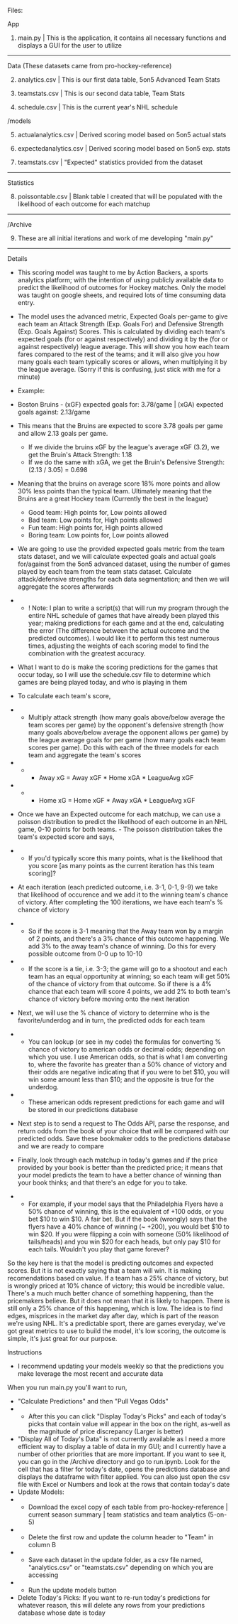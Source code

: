 Files:

App 
1. main.py | This is the application, it contains all necessary functions and displays a GUI for the user to utilize

----------

Data (These datasets came from pro-hockey-reference)

2. analytics.csv | This is our first data table, 5on5 Advanced Team Stats

3. teamstats.csv | This is our second data table, Team Stats

4. schedule.csv | This is the current year's NHL schedule

/models

5. actualanalytics.csv | Derived scoring model based on 5on5 actual stats

6. expectedanalytics.csv | Derived scoring model based on 5on5 exp. stats

7. teamstats.csv | "Expected" statistics provided from the dataset


----------

Statistics

8. poissontable.csv | Blank table I created that will be populated with the likelihood of each outcome for each matchup

----------

/Archive

9. These are all initial iterations and work of me developing "main.py"

----------

Details
- This scoring model was taught to me by Action Backers, a sports analytics platform; with the intention of using publicly available data to predict the likelihood of outcomes for Hockey matches.  Only the model was taught on google sheets, and required lots of time consuming data entry.

- The model uses the advanced metric, Expected Goals per-game to give each team an Attack Strength (Exp. Goals For) and Defensive Strength (Exp. Goals Against) Scores.  This is calculated by dividing each team's expected goals (for or against respectively) and dividing it by the (for or against respectively) league average.  This will show you how each team fares compared to the rest of the teams; and it will also give you how many goals each team typically scores or allows, when multiplying it by the league average.  (Sorry if this is confusing, just stick with me for a minute)

- Example:
 - Boston Bruins - (xGF) expected goals for: 3.78/game  |  (xGA) expected goals against: 2.13/game
 - This means that the Bruins are expected to score 3.78 goals per game and allow 2.13 goals per game.  
     - If we divide the bruins xGF by the league's average xGF (3.2), we get the Bruin's Attack Strength: 1.18
     - If we do the same with xGA, we get the Bruin's Defensive Strength: (2.13 / 3.05) = 0.698
 - Meaning that the bruins on average score 18% more points and allow 30% less points than the typical team.  Ultimately meaning that the Bruins are a great Hockey team (Currently the best in the league)
     - Good team:  High points for, Low points allowed
     - Bad team:  Low points for, High points allowed
     - Fun team:  High points for, High points allowed
     - Boring team:  Low points for, Low points allowed

- We are going to use the provided expected goals metric from the team stats dataset, and we will calculate expected goals and actual goals for/against from the 5on5 advanced dataset, using the number of games played by each team from the team stats dataset.  Calculate attack/defensive strengths for each data segmentation; and then we will aggregate the scores afterwards
- - ! Note: I plan to write a script(s) that will run my program through the entire NHL schedule of games that have already been played this year; making predictions for each game and at the end, calculating the error (The difference between the actual outcome and the predicted outcomes).  I would like it to perform this test numerous times, adjusting the weights of each scoring model to find the combination with the greatest accuracy.

- What I want to do is make the scoring predictions for the games that occur today, so I will use the schedule.csv file to determine which games are being played today, and who is playing in them

- To calculate each team's score, 
- - Multiply attack strength (how many goals above/below average the team scores per game) by the opponent's defensive strength (how many goals above/below average the opponent allows per game) by the league average goals for per game (how many goals each team scores per game).  Do this with each of the three models for each team and aggregate the team's scores
- - - Away xG = Away xGF * Home xGA * LeagueAvg xGF
- - - Home xG = Home xGF * Away xGA * LeagueAvg xGF

- Once we have an Expected outcome for each matchup, we can use a poisson distribution to predict the likelihood of each outcome in an NHL game, 0-10 points for both teams.  - The poisson distribution takes the team's expected score and says, 
- - If you'd typically score this many points, what is the likelihood that you score [as many points as the current iteration has this team scoring]?  

- At each iteration (each predicted outcome, i.e. 3-1, 0-1, 9-9) we take that likelihood of occurence and we add it to the winning team's chance of victory.  After completing the 100 iterations, we have each team's % chance of victory 
- - So if the score is 3-1 meaning that the Away team won by a margin of 2 points, and there's a 3% chance of this outcome happening.  We add 3% to the away team's chance of winning.  Do this for every possible outcome from 0-0 up to 10-10
- - If the score is a tie, i.e. 3-3; the game will go to a shootout and each team has an equal opportunity at winning; so each team will get 50% of the chance of victory from that outcome.  So if there is a 4% chance that each team will score 4 points, we add 2% to both team's chance of victory before moving onto the next iteration

- Next, we will use the % chance of victory to determine who is the favorite/underdog and in turn, the predicted odds for each team
- - You can lookup (or see in my code) the formulas for converting % chance of victory to american odds or decimal odds; depending on which you use.  I use American odds, so that is what I am converting to, where the favorite has greater than a 50% chance of victory and their odds are negative indicating that if you were to bet $10, you will win some amount less than $10; and the opposite is true for the underdog.

- - These american odds represent predictions for each game and will be stored in our predictions database

- Next step is to send a request to The Odds API, parse the response, and return odds from the book of your choice that will be compared with our predicted odds.  Save these bookmaker odds to the predictions database and we are ready to compare

- Finally, look through each matchup in today's games and if the price provided by your book is better than the predicted price; it means that your model predicts the team to have a better chance of winning than your book thinks; and that there's an edge for you to take.
- - For example, if your model says that the Philadelphia Flyers have a 50% chance of winning, this is the equivalent of +100 odds, or you bet $10 to win $10.  A fair bet.  But if the book (wrongly) says that the flyers have a 40% chance of winning (~ +200), you would bet $10 to win $20.  If you were flipping a coin with someone (50% likelihood of tails/heads) and you win $20 for each heads, but only pay $10 for each tails.  Wouldn't you play that game forever?

So the key here is that the model is predicting outcomes and expected scores.  But it is not exactly saying that a team will win.  It is making recomendations based on value.  If a team has a 25% chance of victory, but is wrongly priced at 10% chance of victory; this would be incredible value.  There's a much much better chance of something happening, than the pricemakers believe.  But it does not mean that it is likely to happen.  There is still only a 25% chance of this happening, which is low.  The idea is to find edges, misprices in the market day after day, which is part of the reason we're using NHL.  It's a predictable sport, there are games everyday, we've got great metrics to use to build the model, it's low scoring, the outcome is simple, it's just great for our purpose. 


Instructions

- I recommend updating your models weekly so that the predictions you make leverage the most recent and accurate data

When you run main.py you'll want to run, 

- "Calculate Predictions" and then "Pull Vegas Odds"
- - After this you can click "Display Today's Picks" and each of today's picks that contain value will appear in the box on the right, as-well as the magnitude of price discrepancy (Larger is better)
- "Display All of Today's Data" is not currently available as I need a more efficient way to display a table of data in my GUI; and I currently have a number of other priorities that are more important.  If you want to see it, you can go in the /Archive directory and go to run.ipynb.  Look for the cell that has a filter for today's date, opens the predictions database and displays the dataframe with filter applied.  You can also just open the csv file with Excel or Numbers and look at the rows that contain today's date
- Update Models:  
- - Download the excel copy of each table from pro-hockey-reference | current season summary | team statistics and team analytics (5-on-5)
- - Delete the first row and update the column header to "Team" in column B  
- - Save each dataset in the update folder, as a csv file named, "analytics.csv" or "teamstats.csv" depending on which you are accessing
- - Run the update models button
- Delete Today's Picks:  If you want to re-run today's predictions for whatever reason, this will delete any rows from your predictions database whose date is today